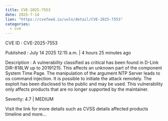```yaml
--- 
title: CVE-2025-7553
date: 2025-7-14
lien: "https://cvefeed.io/vuln/detail/CVE-2025-7553"
categories:
  - cve
---
```


CVE ID : CVE-2025-7553

Published :  July 14
2025
12:15 a.m. | 4 hours
25 minutes ago

Description : A vulnerability classified as critical has been found in D-Link DIR-818LW up to 20191215. This affects an unknown part of the component System Time Page. The manipulation of the argument NTP Server leads to os command injection. It is possible to initiate the attack remotely. The exploit has been disclosed to the public and may be used. This vulnerability only affects products that are no longer supported by the maintainer.

Severity: 4.7 | MEDIUM

Visit the link for more details
such as CVSS details
affected products
timeline
and more...
